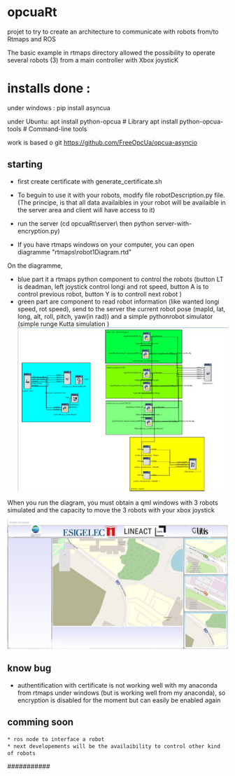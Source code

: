 # opcuaRt

projet to try to create an architecture to communicate with robots from/to Rtmaps and ROS

The basic example in rtmaps directory allowed the possibility to operate several robots (3) from a main controller with Xbox joysticK


# installs done :


under windows :
pip install asyncua

under  Ubuntu:
apt install python-opcua        # Library
apt install python-opcua-tools  # Command-line tools

work is based o git https://github.com/FreeOpcUa/opcua-asyncio

## starting 
* first create certificate with generate_certificate.sh

* To beguin to use it with your robots, modify file robotDescription.py file.
(The principe, is that all data availaibles in your robot will be availaible in the server area and client will have access to it)

* run the server (cd opcuaRt\server\ then python server-with-encryption.py)

* If you have rtmaps windows on your computer, you can open diagramme "rtmaps\robot1Diagram.rtd"

On the diagramme, 
* blue part it a rtmaps python component to control the robots (button LT is deadman, left joystick control longi and rot speed, button A is to control previous robot, button Y is to controll next robot )
* green part are component to read robot information (like wanted longi speed, rot speed), send to the server the current robot pose (mapId, lat, long, alt, roll, pitch, yaw(in rad)) and a simple pythonrobot simulator (simple runge Kutta simulation )
![](images/rtmapsdiagram.jpg )

When you run the diagram, you must obtain a qml windows with 3 robots simulated and the capacity to move the 3 robots with your xbox joystick

![](images/visualiser.jpg )

## know bug
* authentification with certificate is not working well with my anaconda from rtmaps under windows (but is working well from my anaconda), so encryption is disabled for the moment but can easily be enabled again

## comming soon 
    * ros node to interface a robot
    * next developements will be the availaibility to control other kind of robots

###########


